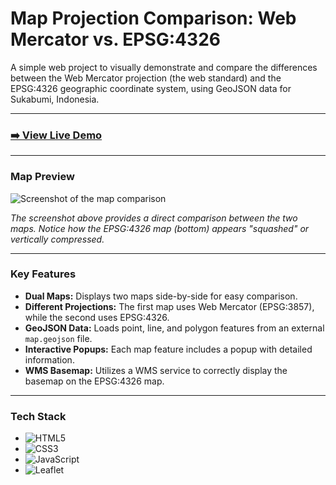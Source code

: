 # Map Projection Comparison: Web Mercator vs. EPSG:4326

A simple web project to visually demonstrate and compare the differences between the Web Mercator projection (the web standard) and the EPSG:4326 geographic coordinate system, using GeoJSON data for Sukabumi, Indonesia.

---

### **[➡️ View Live Demo](https://YOUR_USERNAME.github.io/YOUR_REPO_NAME/)**

---

### Map Preview
![Screenshot of the map comparison](https://raw.githubusercontent.com/YOUR_USERNAME/YOUR_REPO_NAME/main/screenshot.jpg)

*The screenshot above provides a direct comparison between the two maps. Notice how the EPSG:4326 map (bottom) appears "squashed" or vertically compressed.*

---

### Key Features
* **Dual Maps:** Displays two maps side-by-side for easy comparison.
* **Different Projections:** The first map uses Web Mercator (EPSG:3857), while the second uses EPSG:4326.
* **GeoJSON Data:** Loads point, line, and polygon features from an external `map.geojson` file.
* **Interactive Popups:** Each map feature includes a popup with detailed information.
* **WMS Basemap:** Utilizes a WMS service to correctly display the basemap on the EPSG:4326 map.

---

### Tech Stack
* ![HTML5](https://img.shields.io/badge/html5-%23E34F26.svg?style=for-the-badge&logo=html5&logoColor=white)
* ![CSS3](https://img.shields.io/badge/css3-%231572B6.svg?style=for-the-badge&logo=css3&logoColor=white)
* ![JavaScript](https://img.shields.io/badge/javascript-%23323330.svg?style=for-the-badge&logo=javascript&logoColor=%23F7DF1E)
* ![Leaflet](https://img.shields.io/badge/Leaflet-1EB300?style=for-the-badge&logo=leaflet&logoColor=white)
